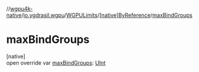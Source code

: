 //[wgpu4k-native](../../../../index.md)/[io.ygdrasil.wgpu](../../index.md)/[WGPULimits](../index.md)/[[native]ByReference](index.md)/[maxBindGroups](max-bind-groups.md)

# maxBindGroups

[native]\
open override var [maxBindGroups](max-bind-groups.md): [UInt](https://kotlinlang.org/api/core/kotlin-stdlib/kotlin/-u-int/index.html)